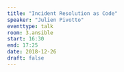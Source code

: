 ```yaml
---
title: "Incident Resolution as Code"
speaker: "Julien Pivotto"
eventtype: talk
room: 3.ansible
start: 16:30
end: 17:25
date: 2018-12-26
draft: false
---
```


